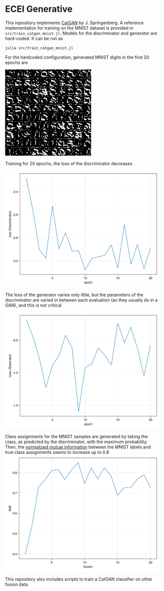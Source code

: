 # ECEI Generative

This repository implements [CatGAN](https://arxiv.org/abs/1511.06390) by J. Springenberg.
A reference implementation for training on the MNIST dataset is provided in `src/train_catgan_mnist.jl`.
Models for the discriminator and generator are hard-coded. It can be run as

```
julia src/train_catgan_mnist.jl
```

For the hardcoded configuration, generated MNIST digits in the first 20 epochs are

![MNIST](catgan_mnist.gif)

Training for 20 epochs, the loss of the discriminator decreases

![loss_D](docs/loss_D.png)

The loss of the generator varies only little, but the parameters of the discriminator
are varied in between each evaluation (as they usually do in a GAN), and this is not critical

![loss_G](docs/loss_G.png)

Class assignments for the MNIST samples are generated by taking the class, as predicted
by the discriminator, with the maximum probability. Then,
the [normalized mutual information](https://juliastats.org/Clustering.jl/stable/validate.html#Mutual-information-1) between the MNIST labels and true class assignments
seems to increase up to $0.8$
![NMI](docs/NMI.png)

This repository also includes scripts to train a CatGAN classifier on other fusion data.
